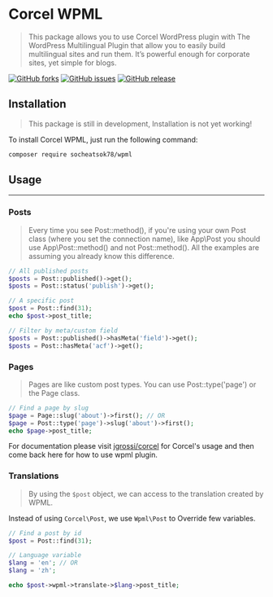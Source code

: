 # Corcel WPML

> This package allows you to use Corcel WordPress plugin with The WordPress Multilingual Plugin that allow you to easily build multilingual sites and run them. It’s powerful enough for corporate sites, yet simple for blogs.

[![GitHub forks](https://img.shields.io/github/forks/socheatsok78/wpml.svg?style=flat-square)](https://github.com/socheatsok78/wpml/network)
[![GitHub issues](https://img.shields.io/github/issues/socheatsok78/wpml.svg?style=flat-square)](https://github.com/socheatsok78/wpml/issues)
[![GitHub release](https://img.shields.io/github/release/qubyte/rubidium.svg?style=flat-square)](https://github.com/socheatsok78/wpml)

## Installation
> This package is still in development, Installation is not yet working!

To install Corcel WPML, just run the following command:
```sh
composer require socheatsok78/wpml
```

## Usage
---

### Posts
> Every time you see Post::method(), if you're using your own Post class (where you set the connection name), like App\Post you should use App\Post::method() and not Post::method(). All the examples are assuming you already know this difference.

```php
// All published posts
$posts = Post::published()->get();
$posts = Post::status('publish')->get();

// A specific post
$post = Post::find(31);
echo $post->post_title;

// Filter by meta/custom field
$posts = Post::published()->hasMeta('field')->get();
$posts = Post::hasMeta('acf')->get();
```

### Pages
> Pages are like custom post types. You can use Post::type('page') or the Page class.

```php
// Find a page by slug
$page = Page::slug('about')->first(); // OR
$page = Post::type('page')->slug('about')->first();
echo $page->post_title;
```

For documentation please visit [jgrossi/corcel](https://github.com/corcel/corcel#usage) for Corcel's usage and then come back here for how to use wpml plugin.

### Translations
> By using the `$post` object, we can access to the translation created by WPML.

Instead of using `Corcel\Post`, we use `Wpml\Post` to Override few variables.

```php
// Find a post by id
$post = Post::find(31);

// Language variable
$lang = 'en'; // OR
$lang = 'zh';

echo $post->wpml->translate->$lang->post_title;
```
